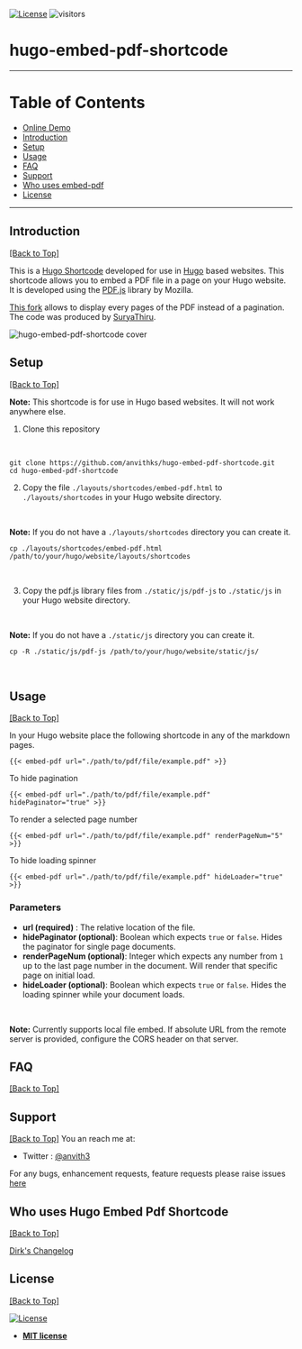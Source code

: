 [![License](http://img.shields.io/:license-mit-blue.svg?style=flat-square)](http://badges.mit-license.org) ![visitors](https://visitor-badge.glitch.me/badge?page_id=anvithks.hugo-embed-pdf-shortcode)
# hugo-embed-pdf-shortcode  
---  
# Table of Contents  

* [Online Demo](https://hugo-embed-pdf.netlify.app/)
* [Introduction](#introduction)
* [Setup](#setup)  
* [Usage](#usage)  
* [FAQ](#faq)  
* [Support](#support)  
* [Who uses embed-pdf](#who-uses-hugo-embed-pdf-shortcode)
* [License](#license)  

---

## Introduction  
[\[Back to Top\]](#table-of-contents)

This is a [Hugo Shortcode](https://gohugo.io/extras/shortcodes/) developed for use in [Hugo](https://gohugo.io/) based websites. This shortcode allows you to embed a PDF file in a page on your Hugo website. It is developed using the [PDF.js](https://mozilla.github.io/pdf.js/) library by Mozilla.

[This fork](https://gitlab.com/Roneo/hugo-shortcode-roneo-embed-pdf/-/tree/display-all-pages) allows to display every pages of the PDF instead of a pagination. The code was produced by [SuryaThiru](https://github.com/SuryaThiru/portfolio/blob/main/layouts/shortcodes/embed-pdf.html).

![hugo-embed-pdf-shortcode cover](https://github.com/anvithks/hugo-embed-pdf-shortcode/blob/master/hugo-embed-pdf-cover.png)

## Setup  
[\[Back to Top\]](#table-of-contents)

**Note:**  This shortcode is for use in Hugo based websites. It will not work anywhere else. 

1. Clone this repository
<br />

```shell
git clone https://github.com/anvithks/hugo-embed-pdf-shortcode.git
cd hugo-embed-pdf-shortcode
```

2. Copy the file `./layouts/shortcodes/embed-pdf.html` to  `./layouts/shortcodes` in your Hugo website directory.  
<br />

**Note:** If you do not have a `./layouts/shortcodes` directory you can create it.  

```shell
cp ./layouts/shortcodes/embed-pdf.html /path/to/your/hugo/website/layouts/shortcodes
```  
<br />

3. Copy the pdf.js library files from `./static/js/pdf-js` to `./static/js` in your Hugo website directory.  
<br />

**Note:** If you do not have a `./static/js` directory you can create it.  

```shell
cp -R ./static/js/pdf-js /path/to/your/hugo/website/static/js/
```  
<br />

## Usage  
[\[Back to Top\]](#table-of-contents)

In your Hugo website place the following shortcode in any of the markdown pages. 
```
{{< embed-pdf url="./path/to/pdf/file/example.pdf" >}}

```

To hide pagination
```
{{< embed-pdf url="./path/to/pdf/file/example.pdf" hidePaginator="true" >}}
```


To render a selected page number
```
{{< embed-pdf url="./path/to/pdf/file/example.pdf" renderPageNum="5" >}}
```

To hide loading spinner
```
{{< embed-pdf url="./path/to/pdf/file/example.pdf" hideLoader="true" >}}
```

### Parameters
- **url (required)** : The relative location of the file.  
- **hidePaginator (optional)**: Boolean which expects `true` or `false`. Hides the paginator for single page documents. 
- **renderPageNum (optional)**: Integer which expects any number from `1` up to the last page number in the document. Will render that specific page on initial load.
- **hideLoader (optional)**: Boolean which expects `true` or `false`. Hides the loading spinner while your document loads. 

<br />

**Note:** Currently supports local file embed. If absolute URL from the remote server is provided, configure the CORS header on that server.


## FAQ  
[\[Back to Top\]](#table-of-contents)

## Support  
[\[Back to Top\]](#table-of-contents)
You an reach me at:
- Twitter : [@anvith3](https://twitter.com/anvith3)

For any bugs, enhancement requests, feature requests please raise issues [here](https://github.com/anvithks/hugo-embed-pdf-shortcode/issues)

## Who uses Hugo Embed Pdf Shortcode
[\[Back to Top\]](#table-of-contents)

[Dirk's Changelog](https://changelog.deimeke.ruhr/2019/08/11/workshop-20190811/)

## License  
[\[Back to Top\]](#table-of-contents)

[![License](http://img.shields.io/:license-mit-blue.svg?style=flat-square)](http://badges.mit-license.org)

- **[MIT license](http://opensource.org/licenses/mit-license.php)**
